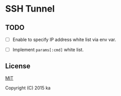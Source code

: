 # SSH Tunnel

## TODO

- [ ] Enable to specify IP address white list via env var.
- [ ] Implement `params[:cmd]` white list.


## License

[MIT](http://opensource.org/licenses/MIT)

Copyright (C) 2015 ka
